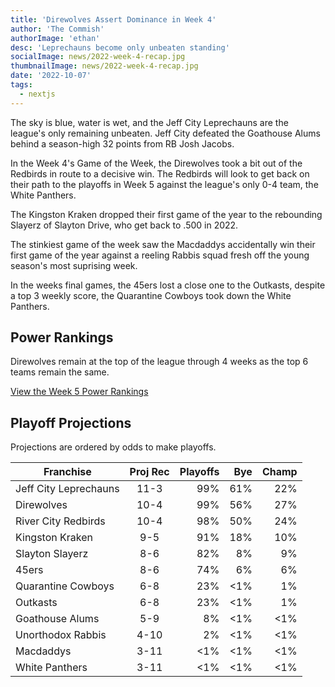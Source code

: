 ```yaml
---
title: 'Direwolves Assert Dominance in Week 4'
author: 'The Commish'
authorImage: 'ethan'
desc: 'Leprechauns become only unbeaten standing'
socialImage: news/2022-week-4-recap.jpg
thumbnailImage: news/2022-week-4-recap.jpg
date: '2022-10-07'
tags:
  - nextjs
---
```


The sky is blue, water is wet, and the Jeff City Leprechauns are the league's only remaining unbeaten. Jeff City defeated the Goathouse Alums behind a season-high 32 points from RB Josh Jacobs.

In the Week 4's Game of the Week, the Direwolves took a bit out of the Redbirds in route to a decisive win. The Redbirds will look to get back on their path to the playoffs in Week 5 against the league's only 0-4 team, the White Panthers.

The Kingston Kraken dropped their first game of the year to the rebounding Slayerz of Slayton Drive, who get back to .500 in 2022.

The stinkiest game of the week saw the Macdaddys accidentally win their first game of the year against a reeling Rabbis squad fresh off the young season's most suprising week.

In the weeks final games, the 45ers lost a close one to the Outkasts, despite a top 3 weekly score, the Quarantine Cowboys took down the White Panthers.

## Power Rankings

Direwolves remain at the top of the league through 4 weeks as the top 6 teams remain the same.

[View the Week 5 Power Rankings](https://chugleague.com/league/power-rankings)

## Playoff Projections

Projections are ordered by odds to make playoffs.

| Franchise             | Proj Rec | Playoffs | Bye | Champ |
| --------------------- | :------: | -------: | --: | ----: |
| Jeff City Leprechauns |   11-3   |      99% | 61% |   22% |
| Direwolves            |   10-4   |      99% | 56% |   27% |
| River City Redbirds   |   10-4   |      98% | 50% |   24% |
| Kingston Kraken       |   9-5    |      91% | 18% |   10% |
| Slayton Slayerz       |   8-6    |      82% |  8% |    9% |
| 45ers                 |   8-6    |      74% |  6% |    6% |
| Quarantine Cowboys    |   6-8    |      23% | <1% |    1% |
| Outkasts              |   6-8    |      23% | <1% |    1% |
| Goathouse Alums       |   5-9    |       8% | <1% |   <1% |
| Unorthodox Rabbis     |   4-10   |       2% | <1% |   <1% |
| Macdaddys             |   3-11   |      <1% | <1% |   <1% |
| White Panthers        |   3-11   |      <1% | <1% |   <1% |
